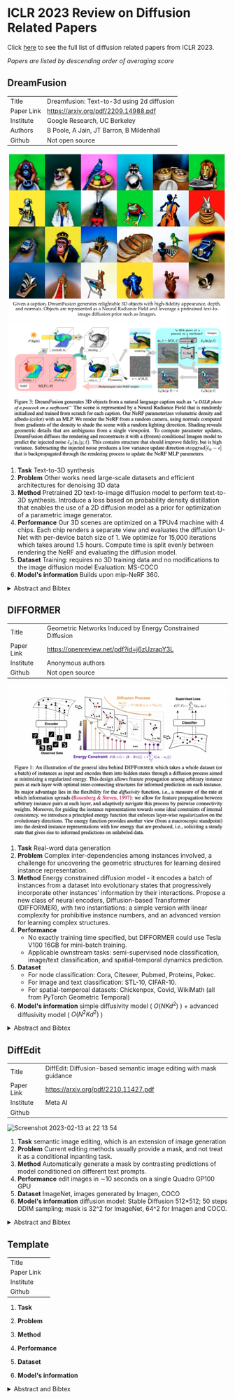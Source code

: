 # ICLR 2023 Review on Diffusion Related Papers
Click [here](https://docs.google.com/spreadsheets/d/1WwhM-YvEBJnLk45uC_JLv2maA4tFbGwx4UYs9I2sXTY/edit?usp=sharing) to see the full list of diffusion related papers from ICLR 2023.

*Papers are listed by descending order of averaging score*
## DreamFusion
| | |
|--|--|
|Title|Dreamfusion: Text-to-3d using 2d diffusion|
|Paper Link|https://arxiv.org/pdf/2209.14988.pdf |
|Institute |Google Research, UC Berkeley|
| Authors |B Poole, A Jain, JT Barron, B Mildenhall
| Github|Not open source|

![](img/0001.png)
![](img/0002.png)
1. **Task**
	Text-to-3D synthesis
2. **Problem**
	Other works need large-scale datasets and efficient architectures for denoising 3D data
3. **Method**
	Pretrained 2D text-to-image diffusion model to perform text-to-3D synthesis. 
	Introduce a loss based on probability density distillation that enables the use of a 2D diffusion model as a prior for optimization of a parametric image generator.
4. **Performance**
	Our 3D scenes are optimized on a TPUv4 machine with 4 chips. Each chip renders a separate view and evaluates the diffusion U-Net with per-device batch size of 1. We optimize for 15,000 iterations which takes around 1.5 hours. Compute time is split evenly between rendering the NeRF and evaluating the diffusion model.
5. **Dataset**
	Training: requires no 3D training data and no modifications to the image diffusion model
	Evaluation: MS-COCO
6. **Model's information**
	Builds upon mip-NeRF 360.

<details>  
	<summary>Abstract and Bibtex</summary>  
	<p> 
	Recent breakthroughs in text-to-image synthesis have been driven by diffusion models trained on billions of image-text pairs. Adapting this approach to 3D synthesis would require large-scale datasets of labeled 3D data and efficient architectures for denoising 3D data, neither of which currently exist. In this work, we circumvent these limitations by using a pretrained 2D text-to-image diffusion model to perform text-to-3D synthesis. We introduce a loss based on probability density distillation that enables the use of a 2D diffusion model as a prior for optimization of a parametric image generator. Using this loss in a DeepDream-like procedure, we optimize a randomly-initialized 3D model (a Neural Radiance Field, or NeRF) via gradient descent such that its 2D renderings from random angles achieve a low loss. The resulting 3D model of the given text can be viewed from any angle, relit by arbitrary illumination, or composited into any 3D environment. Our approach requires no 3D training data and no modifications to the image diffusion model, demonstrating the effectiveness of pretrained image diffusion models as priors. See dreamfusion3d.github.io for a more immersive view into our 3D results.
	</p> 
	
	@article{poole2022dreamfusion,
	title={Dreamfusion: Text-to-3d using 2d diffusion},
	author={Poole, Ben and Jain, Ajay and Barron, Jonathan T and Mildenhall, Ben},
	journal={arXiv preprint arXiv:2209.14988},
	year={2022}
	}
</details>

## DIFFORMER
| | |
|--|--|
|Title| Geometric Networks Induced by Energy Constrained Diffusion|
|Paper Link|https://openreview.net/pdf?id=j6zUzrapY3L |
|Institute | Anonymous authors|
| Github| Not open source|

![](img/0003.png)
1. **Task**
	Real-word data generation
2. **Problem**
	Complex inter-dependencies among instances involved,  a challenge for uncovering the geometric structures for learning desired instance representation. 
3. **Method**
	 Energy constrained diffusion model - it encodes a batch of instances from a dataset into evolutionary states that progressively incorporate other instances' information by their interactions.
	Propose a new class of neural encoders, Diffusion-based Transformer (DIFFORMER), with two instantiations: a simple version with linear complexity for prohibitive instance numbers, and an advanced version for learning complex structures.
4. **Performance**
	- No exactly training time specified, but DIFFORMER could use Tesla V100 16GB for mini-batch training.
	- Applicable ownstream tasks: semi-supervised node classification, image/text classification, and spatial-temporal dynamics prediction.
5. **Dataset**
	 - For node classification: Cora, Citeseer, Pubmed, Proteins, Pokec.
	 - For image and text classification: STL-10, CIFAR-10.
	 - For spatial-temperoal datasets: Chickenpox, Covid, WikiMath (all from PyTorch Geometric Temporal)
6. **Model's information**
	simple diffusivity model ( $O(NKd^2)$ ) + advanced diffusivity model ( $O(N^2Kd^2)$ )

<details>  
	<summary>Abstract and Bibtex</summary>  
	<p> 
	  Real-world data generation often involves complex inter-dependencies among instances, violating the IID-data hypothesis of standard learning paradigms and posing a challenge for uncovering the geometric structures for learning desired instance representations. To this end, we introduce an energy constrained diffusion model which encodes a batch of instances from a dataset into evolutionary states that progressively incorporate other instances’ information by their interactions. The diffusion process is constrained by descent criteria w.r.t. a principled energy function that characterizes the global consistency of instance representations over latent structures. We provide rigorous theory that implies closed-form optimal estimates for the pairwise diffusion strength among arbitrary instance pairs, which gives rise to a new class of neural encoders, dubbed as DIFFORMER, with two instantiations: a simple version with linear complexity for prohibitive instance numbers, and an advanced version for learning complex structures. Experiments highlight the wide applicability of our model as a general-purpose encoder backbone with superior performance in various tasks, such as semi-supervised node classification, image/text classification, and spatial-temporal dynamics prediction.
	</p> 
	

	Currently, no BibTex provided since it is anonymous

</details>


## DiffEdit
| | |
|--|--|
|Title|DiffEdit: Diffusion-based semantic image editing with mask guidance |
|Paper Link| https://arxiv.org/pdf/2210.11427.pdf |
|Institute | Meta AI|
| Github||
![Screenshot 2023-02-13 at 22 13 54](https://user-images.githubusercontent.com/115451386/218481453-be040bae-ae32-4771-a95f-6ee13cac6c2c.png)

1. **Task**
	semantic image editing, which is an extension of image generation
2. **Problem**
	Current editing methods usually provide a mask, and not treat it as a conditional inpanting task.
3. **Method**
	Automatically generate a mask by contrasting predictions of model conditioned on different text prompts.
4. **Performance**
	edit images in ∼10 seconds on a single Quadro GP100 GPU
5. **Dataset**
	ImageNet, images generated by Imagen, COCO
6. **Model's information**
	diffusion model: Stable Diffusion 512*512; 50 steps DDIM sampling; mask is 32^2 for ImageNet, 64^2 for Imagen and COCO.
	
<details>  
	<summary>Abstract and Bibtex</summary>  
	<p> 
Image generation has recently seen tremendous advances, with diffusion models allowing to synthesize convincing images for a large variety of text prompts. In this article, we propose DiffEdit, a method to take advantage of text-conditioned diffusion models for the task of semantic image editing, where the goal is to edit an image based on a text query. Semantic image editing is an extension of image generation, with the additional constraint that the generated image should be as similar as possible to a given input image. Current editing methods based on diffusion models usually require to provide a mask, making the task much easier by treating it as a conditional inpainting task. In contrast, our main contribution is able to automatically generate a mask highlighting regions of the input image that need to be edited, by contrasting predictions of a diffusion model conditioned on different text prompts. Moreover, we rely on latent inference to preserve content in those regions of interest and show excellent synergies with mask-based diffusion. DiffEdit achieves state-of-the-art editing performance on ImageNet. In addition, we evaluate semantic image editing in more challenging settings, using images from the COCO dataset as well as text-based generated images.
	</p> 
@article{couairon2022diffedit,
  title={Diffedit: Diffusion-based semantic image editing with mask guidance},
  author={Couairon, Guillaume and Verbeek, Jakob and Schwenk, Holger and Cord, Matthieu},
  journal={arXiv preprint arXiv:2210.11427},
  year={2022}
}
</details>



## Template
| | |
|--|--|
|Title| |
|Paper Link| |
|Institute ||
| Github||

1. **Task**
	
2. **Problem**
	
3. **Method**
	
4. **Performance**
	
5. **Dataset**
	
6. **Model's information**
	

<details>  
	<summary>Abstract and Bibtex</summary>  
	<p>   
	</p> 

</details>



